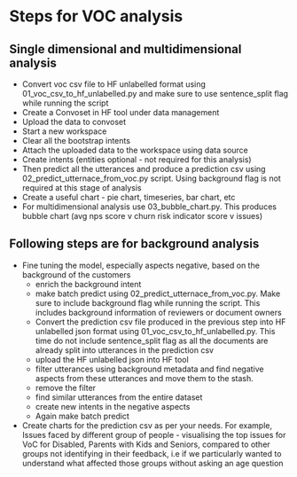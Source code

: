 # Steps for VOC analysis

## Single dimensional and multidimensional analysis
 - Convert voc csv file to HF unlabelled format using 01_voc_csv_to_hf_unlabelled.py and make sure to use sentence_split flag while running the script 
 - Create a Convoset in HF tool under data management
 - Upload the data to convoset
 - Start a new workspace
 - Clear all the bootstrap intents
 - Attach the uploaded data to the workspace using data source
 - Create intents (entities optional - not required for this analysis)
 - Then predict all the utterances and produce a prediction csv using 02_predict_utternace_from_voc.py script. Using background flag is not required at this stage of analysis
 - Create a useful chart - pie chart, timeseries, bar chart, etc
 - For multidimensional analysis use 03_bubble_chart.py. This produces bubble chart (avg nps score v churn risk indicator score v issues)

## Following steps are for background analysis
 - Fine tuning the model, especially aspects negative, based on the background of the customers
    - enrich the background intent
    - make batch predict using 02_predict_utternace_from_voc.py. Make sure to include background flag while running the script. This includes background information of reviewers or document owners
    - Convert the prediction csv file produced in the previous step into HF unlabelled json format using 01_voc_csv_to_hf_unlabelled.py. This time do not include sentence_split flag as all the documents are already split into utterances in the prediction csv
    - upload the HF unlabelled json into HF tool 
    - filter utterances using background metadata and find negative aspects from these utterances and move them to the stash.
    - remove the filter
    - find similar utterances from the entire dataset
    - create new intents in the negative aspects
    - Again make batch predict
 - Create charts for the prediction csv as per your needs. For example, Issues faced by different group of people - visualising the top issues for VoC for Disabled, Parents with Kids and Seniors, compared to other groups not identifying in their feedback, i.e if we particularly wanted to understand what affected those groups without asking an age question